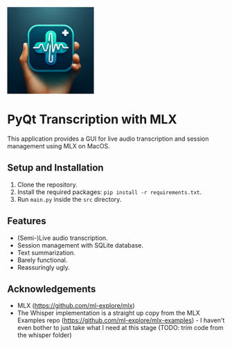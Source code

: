 <img src="media/logo.png" width="200" height="200">

# PyQt Transcription with MLX

This application provides a GUI for live audio transcription and session management using MLX on MacOS.

## Setup and Installation

1. Clone the repository.
2. Install the required packages: `pip install -r requirements.txt`.
3. Run `main.py` inside the `src` directory.

## Features

- (Semi-)Live audio transcription.
- Session management with SQLite database.
- Text summarization.
- Barely functional.
- Reassuringly ugly.

## Acknowledgements

* MLX (https://github.com/ml-explore/mlx)
* The Whisper implementation is a straight up copy from the MLX Examples repo (https://github.com/ml-explore/mlx-examples) - I haven't even bother to just take what I need at this stage (TODO: trim code from the whisper folder)

